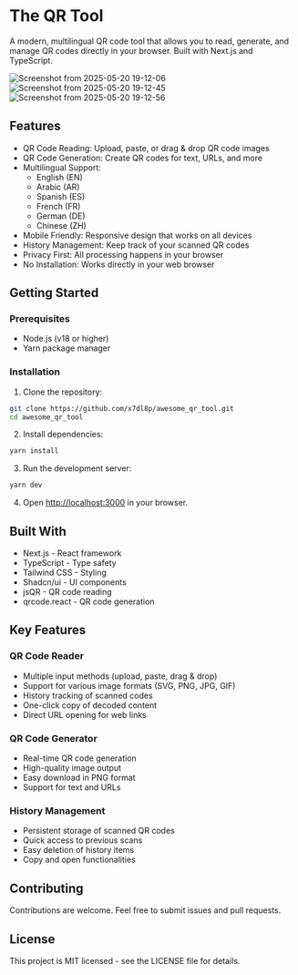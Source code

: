 # The QR Tool

A modern, multilingual QR code tool that allows you to read, generate, and manage QR codes directly in your browser. Built with Next.js and TypeScript.

![Screenshot from 2025-05-20 19-12-06](https://github.com/user-attachments/assets/c17adada-36d3-41ca-9720-58c744a1034f)
![Screenshot from 2025-05-20 19-12-45](https://github.com/user-attachments/assets/5c400244-950f-40e0-bf97-9efc1a18fb77)
![Screenshot from 2025-05-20 19-12-56](https://github.com/user-attachments/assets/f3508909-5b28-4b38-9919-1327e3a539f9)


## Features

- QR Code Reading: Upload, paste, or drag & drop QR code images
- QR Code Generation: Create QR codes for text, URLs, and more
- Multilingual Support:
  - English (EN)
  - Arabic (AR)
  - Spanish (ES)
  - French (FR)
  - German (DE)
  - Chinese (ZH)
- Mobile Friendly: Responsive design that works on all devices
- History Management: Keep track of your scanned QR codes
- Privacy First: All processing happens in your browser
- No Installation: Works directly in your web browser

## Getting Started

### Prerequisites

- Node.js (v18 or higher)
- Yarn package manager

### Installation

1. Clone the repository:
```bash
git clone https://github.com/x7dl8p/awesome_qr_tool.git
cd awesome_qr_tool
```

2. Install dependencies:
```bash
yarn install
```

3. Run the development server:
```bash
yarn dev
```

4. Open [http://localhost:3000](http://localhost:3000) in your browser.

## Built With

- Next.js - React framework
- TypeScript - Type safety
- Tailwind CSS - Styling
- Shadcn/ui - UI components
- jsQR - QR code reading
- qrcode.react - QR code generation

## Key Features

### QR Code Reader
- Multiple input methods (upload, paste, drag & drop)
- Support for various image formats (SVG, PNG, JPG, GIF)
- History tracking of scanned codes
- One-click copy of decoded content
- Direct URL opening for web links

### QR Code Generator
- Real-time QR code generation
- High-quality image output
- Easy download in PNG format
- Support for text and URLs

### History Management
- Persistent storage of scanned QR codes
- Quick access to previous scans
- Easy deletion of history items
- Copy and open functionalities

## Contributing

Contributions are welcome. Feel free to submit issues and pull requests.

## License

This project is MIT licensed - see the LICENSE file for details.
